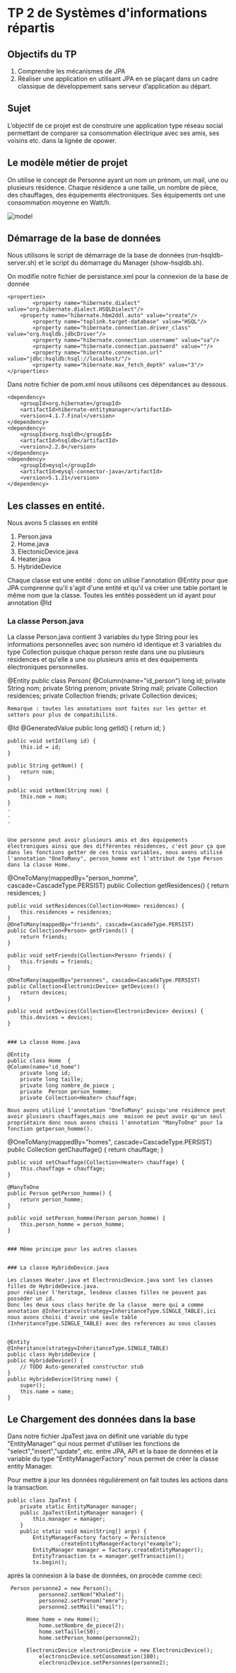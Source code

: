 # TP 2 de Systèmes d'informations répartis


## Objectifs du TP

1. Comprendre les mécanismes de JPA
2. Réaliser une application en utilisant JPA en se plaçant dans un cadre classique de développement sans serveur d’application au départ.

## Sujet

L’objectif de ce projet est de construire une application type réseau social permettant de comparer 
sa consommation électrique avec ses amis, ses voisins etc. dans la lignée de opower.

## Le modèle métier de projet

On utilise le concept de Personne ayant un nom un prénom, un mail, une ou plusieurs résidence. 
Chaque résidence a une taille, un nombre de pièce, des chauffages, des équipements électroniques. 
Ses équipements ont une consommation moyenne en Watt/h.

![model](https://cloud.githubusercontent.com/assets/15005875/24684497/b92f1ffe-19a6-11e7-9628-f9a097ea34e2.png)


## Démarrage de la base de données

Nous utilisons le script de démarrage de la base de données (run-hsqldb-server.sh) 
et le script du démarrage du Manager (show-hsqldb.sh).

On modifie notre fichier de persistance.xml pour la connexion de la base de donnée

```
<properties>
        <property name="hibernate.dialect" value="org.hibernate.dialect.HSQLDialect"/>
	<property name="hibernate.hbm2ddl.auto" value="create"/>
    	<property name="toplink.target-database" value="HSQL"/>
        <property name="hibernate.connection.driver_class" value="org.hsqldb.jdbcDriver"/>
        <property name="hibernate.connection.username" value="sa"/>
        <property name="hibernate.connection.password" value=""/>
        <property name="hibernate.connection.url" value="jdbc:hsqldb:hsql://localhost/"/>
        <property name="hibernate.max_fetch_depth" value="3"/>  
</properties>
```
Dans notre fichier de pom.xml nous utilisons ces dépendances au dessous.
```
<dependency>
	<groupId>org.hibernate</groupId>
	<artifactId>hibernate-entitymanager</artifactId>
	<version>4.1.7.Final</version>
</dependency>
<dependency>
	<groupId>org.hsqldb</groupId>
	<artifactId>hsqldb</artifactId>
	<version>2.2.8</version>
</dependency>		
<dependency>
	<groupId>mysql</groupId>
	<artifactId>mysql-connector-java</artifactId>
	<version>5.1.21</version>
</dependency>
```
##  Les classes en entité. 
Nous avons 5 classes en entité
1. Person.java
2. Home.java
3. ElectonicDevice.java
4. Heater.java
5. HybrideDevice

Chaque classe est une entité : donc on utilise l'annotation @Entity pour que JPA comprenne qu'il s'agit d'une entité et qu'il va créer une table portant le même nom que la classe.
Toutes les entités possèdent  un id ayant pour annotation @Id
### La classe Person.java
La classe Person.java contient 3 variables du type String pour les informations personnelles avec son numéro id identique et 3 variables du type Collection puisque chaque person reste dans une ou plusieurs résidences et qu'elle a une ou plusieurs amis et des équipements électroniques personnelles.

@Entity
public class Person{
@Column(name="id_person")
	long id;
	private String nom;
	private String prenom;
	private String mail;
	private Collection<Home> residences;
	private Collection<Person> friends;
	private Collection<ElectronicDevice> devices;
```
Remarque : toutes les annotations sont faites sur les getter et setters pour plus de compatibilité.
```
@Id @GeneratedValue
	public long getId() {
		return id;
	}

	public void setId(long id) {
		this.id = id;
	}

	public String getNom() {
		return nom;
	}

	public void setNom(String nom) {
		this.nom = nom;
	}
	.
	.
	.
	
```

Une personne peut avoir plusieurs amis et des équipements électroniques ainsi que des différentes résidences, c'est pour ça que dans les fonctions getter de ces trois variables, nous avons utilisé l'annotation "OneToMany", person_homme est l'attribut de type Person dans la classe Home.
```
@OneToMany(mappedBy="person_homme", cascade=CascadeType.PERSIST)
	public Collection<Home> getResidences() {
		return residences;
	}

	public void setResidences(Collection<Home> residences) {
		this.residences = residences;
	}
	@OneToMany(mappedBy="friends", cascade=CascadeType.PERSIST)
	public Collection<Person> getFriends() {
		return friends;
	}

	public void setFriends(Collection<Person> friends) {
		this.friends = friends;
	}
	
	@OneToMany(mappedBy="personnes", cascade=CascadeType.PERSIST)
	public Collection<ElectronicDevice> getDevices() {
		return devices;
	}

	public void setDevices(Collection<ElectronicDevice> devices) {
		this.devices = devices;
	}
```

### La classe Home.java

@Entity
public class Home  {
@Column(name="id_home")
	private long id;
	private long taille;
	private long nombre_de_piece ;
	private  Person person_homme;
	private Collection<Heater> chauffage;	

Nous avons utilisé l'annotation "OneToMany" puisqu'une résidence peut avoir plusieurs chauffages,mais une  maison ne peut avoir qu'un seul propriétaire donc nous avons choisi l'annotation "ManyToOne" pour la fonction getperson_homme().

```
@OneToMany(mappedBy="homes", cascade=CascadeType.PERSIST)
	public Collection<Heater> getChauffage() {
		return chauffage;
	}

	public void setChauffage(Collection<Heater> chauffage) {
		this.chauffage = chauffage;
	}
	
	@ManyToOne
	public Person getPerson_homme() {
		return person_homme;
	}

	public void setPerson_homme(Person person_homme) {
		this.person_homme = person_homme;
	}
```

### Même principe pour les autres classes


### La classe HybrideDevice.java

Les classes Heater.java et ElectronicDevice.java sont les classes filles de HybrideDevice.java.
pour réaliser l'heritage, lesdeux classes filles ne peuvent pas posséder un id. 
Donc les deux sous class herite de la classe  mere qui a comme annotation @Inheritance(strategy=InheritanceType.SINGLE_TABLE),ici nous avons choisi d'avoir une seule table (InheritanceType.SINGLE_TABLE) avec des references au sous classes


@Entity
@Inheritance(strategy=InheritanceType.SINGLE_TABLE)
public class HybrideDevice {
public HybrideDevice() {
	// TODO Auto-generated constructor stub
}
public HybrideDevice(String name) {
	super();
	this.name = name;
}
```

## Le Chargement des données dans la base 

Dans notre fichier  JpaTest java on définit une variable du type "EntityManager" qui nous permet d'utiliser les fonctions de "select","insert","update", etc. entre JPA, API et la base de données et la variable du type "EntityManagerFactory" nous permet de créer la classe entity Manager.

Pour mettre à jour les données régulièrement on fait toutes les actions dans la transaction.

```
public class JpaTest {
	private static EntityManager manager;
	public JpaTest(EntityManager manager) {
		this.manager = manager;
	}
	public static void main(String[] args) {
		EntityManagerFactory factory = Persistence
				.createEntityManagerFactory("example");
		EntityManager manager = factory.createEntityManager();
		EntityTransaction tx = manager.getTransaction();
		tx.begin();
```		

aprés la connexion à la base de données, on procède comme ceci:
```
 Person personne2 = new Person();
          personne2.setNom("Khaled");
          personne2.setPrenom("emre");
          personne2.setMail("email");
	 
	  Home home = new Home();
          home.setNombre_de_piece(2);
          home.setTaille(50);
          home.setPerson_homme(personne2);
          
	  ElectronicDevice electronicDevice = new ElectronicDevice();
          electronicDevice.setConsommation(100);
          electronicDevice.setPersonnes(personne2);
```

